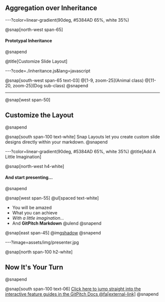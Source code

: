 ## Aggregation over Inheritance

---?color=linear-gradient(90deg, #5384AD 65%, white 35%)

@snap[north-west span-65]
#### Prototypal Inheritance
@snapend

@title[Customize Slide Layout]

---?code=./inheritance.js&lang=javascript

@snap[south-west span-65 text-03]
@[1-9, zoom-25](Animal class)
@[11-20, zoom-25](Dog sub-class)
@snapend

---

@snap[west span-50]
## Customize the Layout
@snapend

@snap[south span-100 text-white]
Snap Layouts let you create custom slide designs directly within your markdown.
@snapend

---?color=linear-gradient(90deg, #5384AD 65%, white 35%)
@title[Add A Little Imagination]

@snap[north-west h4-white]
#### And start presenting...
@snapend

@snap[west span-55]
@ul[spaced text-white]
- You will be amazed
- What you can achieve
- *With a little imagination...*
- And **GitPitch Markdown**
@ulend
@snapend

@snap[east span-45]
@img[shadow](assets/img/conference.png)
@snapend

---?image=assets/img/presenter.jpg

@snap[north span-100 h2-white]
## Now It's Your Turn
@snapend

@snap[south span-100 text-06]
[Click here to jump straight into the interactive feature guides in the GitPitch Docs @fa[external-link]](https://gitpitch.com/docs/getting-started/tutorial/)
@snapend
